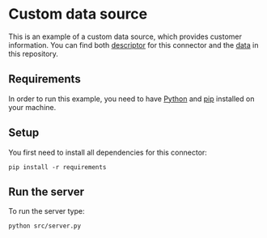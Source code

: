 # Custom data source

This is an example of a custom data source, which provides customer information.
You can find both [descriptor](https://github.com/effektif/connector-examples/blob/master/python/data-source/src/descriptor.json) for this connector and the [data](https://github.com/effektif/connector-examples/blob/master/python/data-source/src/data.json) in this repository.

## Requirements
In order to run this example, you need to have [Python](https://www.python.org/) and [pip](https://pip.pypa.io/en/stable/installing/) installed on your machine.

## Setup

You first need to install all dependencies for this connector:

```shell
pip install -r requirements
```

## Run the server

To run the server type:

```shell
python src/server.py
```
